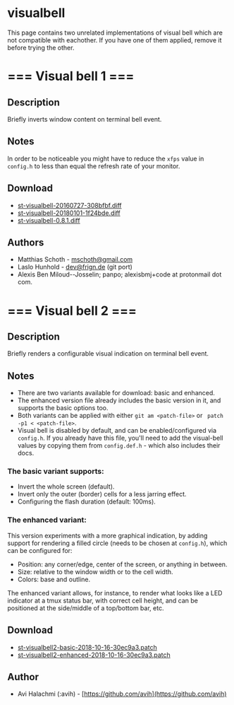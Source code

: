 visualbell
==========

This page contains two unrelated implementations of visual bell which are not
compatible with eachother. If you have one of them applied, remove it before
trying the other.

# === Visual bell 1 ===

Description
-----------

Briefly inverts window content on terminal bell event.

Notes
-----

In order to be noticeable you might have to reduce the `xfps`
value in `config.h` to less than equal the refresh rate of your
monitor.

Download
--------

* [st-visualbell-20160727-308bfbf.diff](st-visualbell-20160727-308bfbf.diff)
* [st-visualbell-20180101-1f24bde.diff](st-visualbell-20180101-1f24bde.diff)
* [st-visualbell-0.8.1.diff](st-visualbell-0.8.1.diff)

Authors
-------

* Matthias Schoth - <mschoth@gmail.com>
* Laslo Hunhold - <dev@frign.de> (git port)
* Alexis Ben Miloud--Josselin; panpo; alexisbmj+code at protonmail dot com.

# === Visual bell 2 ===

Description
-----------

Briefly renders a configurable visual indication on terminal bell event.

Notes
-----

- There are two variants available for download: basic and enhanced.
- The enhanced version file already includes the basic version in it, and
  supports the basic options too.
- Both variants can be applied with either `git am <patch-file>` or
  ` patch -p1 < <patch-file>`.
- Visual bell is disabled by default, and can be enabled/configured via
  `config.h`. If you already have this file, you'll need to add the visual-bell
  values by copying them from `config.def.h` - which also includes their docs.

### The basic variant supports:

- Invert the whole screen (default).
- Invert only the outer (border) cells for a less jarring effect.
- Configuring the flash duration (default: 100ms).

### The enhanced variant:

This version experiments with a more graphical indication, by adding support
for rendering a filled circle (needs to be chosen at `config.h`), which can be
configured for:

- Position: any corner/edge, center of the screen, or anything in between.
- Size: relative to the window width or to the cell width.
- Colors: base and outline.

The enhanced variant allows, for instance, to render what looks like a LED
indicator at a tmux status bar, with correct cell height, and can be
positioned at the side/middle of a top/bottom bar, etc.

Download
--------

- [st-visualbell2-basic-2018-10-16-30ec9a3.patch](st-visualbell2-basic-2018-10-16-30ec9a3.patch)
- [st-visualbell2-enhanced-2018-10-16-30ec9a3.patch](st-visualbell2-enhanced-2018-10-16-30ec9a3.patch)

Author
------
- Avi Halachmi (:avih) - [https://github.com/avih](https://github.com/avih)
